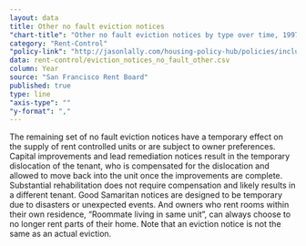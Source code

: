 ```yaml
---
layout: data
title: Other no fault eviction notices
"chart-title": "Other no fault eviction notices by type over time, 1997-2014 Q2"
category: "Rent-Control"
"policy-link": "http://jasonlally.com/housing-policy-hub/policies/inclusionary-housing/"
data: rent-control/eviction_notices_no_fault_other.csv
column: Year
source: "San Francisco Rent Board"
published: true
type: line
"axis-type": ""
"y-format": ","
---
```

The remaining set of no fault eviction notices have a temporary effect on the supply of rent controlled units or are subject to owner preferences. Capital improvements and lead remediation notices result in the temporary dislocation of the tenant, who is compensated for the dislocation and allowed to move back into the unit once the improvements are complete. Substantial rehabilitation does not require compensation and likely results in a different tenant. Good Samaritan notices are designed to be temporary due to disasters or unexpected events. And owners who rent rooms within their own residence, “Roommate living in same unit”, can always choose to no longer rent parts of their home. Note that an eviction notice is not the same as an actual eviction.
